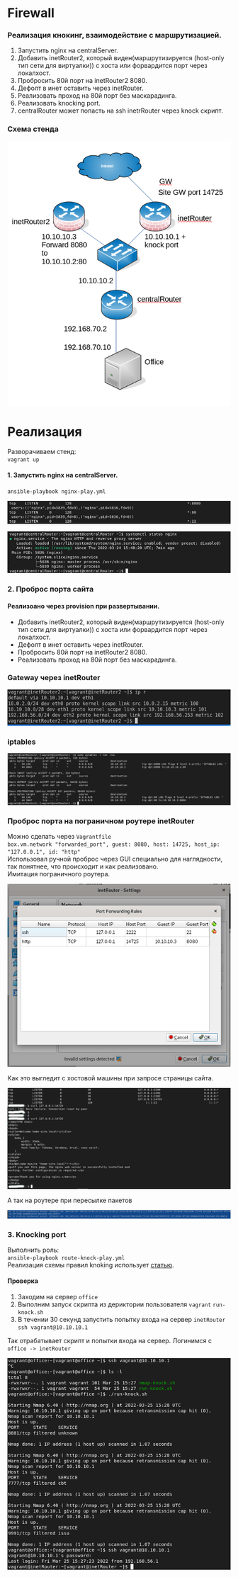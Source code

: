 # Firewall
### Реализация кнокинг, взаимодействие с маршрутизацией.
1. Запустить nginx на centralServer.
2. Добавить inetRouter2, который виден(маршрутизируется (host-only тип сети для виртуалки)) с хоста или форвардится порт через локалхост.
3. Пробросить 80й порт на inetRouter2 8080.
4. Дефолт в инет оставить через inetRouter.
5. Реализовать проход на 80й порт без маскарадинга.
6. Реализовать knocking port.
7. centralRouter может попасть на ssh inetrRouter через knock скрипт.

### Схема стенда
![](/set_iptables/pict/Screenshot%20from%202023-08-25%2012-39-14.png)

# Реализация
Разворачиваем стенд: \
`vagrant up`

#### 1. Запустить nginx на centralServer.
`ansible-playbook nginx-play.yml`

![](/set_iptables/pict/Screenshot%20from%202023-08-24%2017-55-17.png)

![](/set_iptables/pict/Screenshot%20from%202023-08-24%2017-55-52.png)

### 2. Проброс порта сайта
#### Реализоано через provision при развертывании.
- Добавить inetRouter2, который виден(маршрутизируется (host-only тип сети для виртуалки)) с хоста или форвардится порт через локалхост.
- Дефолт в инет оставить через inetRouter.
- Пробросить 80й порт на inetRouter2 8080.
- Реализовать проход на 80й порт без маскарадинга.
### Gateway через inetRouter
![](/set_iptables/pict/Screenshot%20from%202023-08-25%2017-34-09.png)
### iptables 
![](/set_iptables/pict/Screenshot%20from%202023-08-25%2012-59-05.png)
### Проброс порта на пограничном роутере inetRouter
Можно сделать через `Vagrantfile` \
`box.vm.network "forwarded_port", guest: 8080, host: 14725, host_ip: "127.0.0.1", id: "http"` \
Использовал ручной проброс через GUI специально для наглядности, так понятнее, что происходит и как реализовано. \
Имитация пограничного роутера.

![](/set_iptables/pict/Screenshot%20from%202023-08-25%2012-41-34.png)

Как это выгледит с хостовой машины при запросе страницы сайта.

![](/set_iptables/pict/Screenshot%20from%202023-08-25%2010-16-40.png)

А так на роутере при пересылке пакетов

![](/set_iptables/pict/Screenshot%20from%202023-08-25%2013-08-36.png)

### 3. Knocking port
Выполнить роль: \
`ansible-playbook route-knock-play.yml` \
Реализация схемы правил knoking использует [статью](https://system.ru/nest/post/267/).
#### Проверка
1. Заходим на сервер `office` 
2. Выполним запуск скрипта из дериктории пользователя `vagrant` `run-knock.sh` 
3. В течении 30 секунд запустить попытку входа на сервер `inetRouter` `ssh vagrant@10.10.10.1` 

Так отрабатывает скрипт и попытки входа на сервер. Логинимся с `office -> inetRouter`

![](/set_iptables/pict/Screenshot%20from%202023-08-25%2017-30-14.png)

